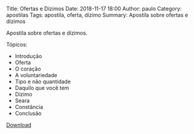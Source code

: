 Title: Ofertas e Dízimos
Date: 2018-11-17 18:00
Author: paulo
Category: apostilas
Tags: apostila, oferta, dízimo
Summary: Apostila sobre ofertas e dízimos

Apostila sobre ofertas e dízimos.

Tópicos:

- Introdução
- Oferta
- O coração
- A voluntariedade
- Tipo e não quantidade
- Daquilo que você tem
- Dízimo
- Seara
- Constância
- Conclusão

[Download](https://www.dropbox.com/s/v8zba8sgdlumswf/Ofertas%20e%20D%C3%ADzimos.pdf?dl=1)